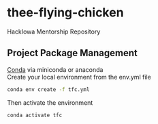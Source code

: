 # thee-flying-chicken
HackIowa Mentorship Repository  
  
    
## Project Package Management
[Conda](https://conda.io/docs/) via miniconda or anaconda   
Create your local environment from the env.yml file
```bash
conda env create -f tfc.yml
```
Then activate the environment
```bash
conda activate tfc
```








